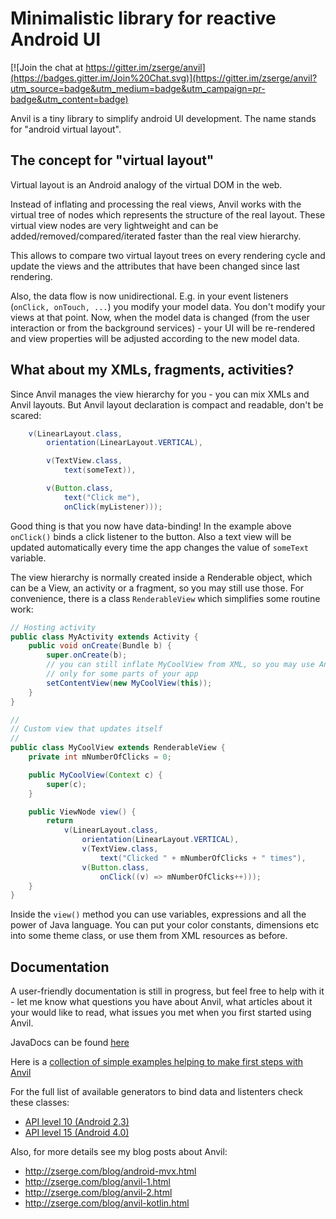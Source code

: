# Minimalistic library for reactive Android UI

[![Join the chat at https://gitter.im/zserge/anvil](https://badges.gitter.im/Join%20Chat.svg)](https://gitter.im/zserge/anvil?utm_source=badge&utm_medium=badge&utm_campaign=pr-badge&utm_content=badge)

Anvil is a tiny library to simplify android UI development. The name stands for
"android virtual layout".

## The concept for "virtual layout"

Virtual layout is an Android analogy of the virtual DOM in the web.

Instead of inflating and processing the real views, Anvil works with the
virtual tree of nodes which represents the structure of the real layout. These
virtual view nodes are very lightweight and can be
added/removed/compared/iterated faster than the real view hierarchy.

This allows to compare two virtual layout trees on every rendering cycle and
update the views and the attributes that have been changed since last
rendering.

Also, the data flow is now unidirectional. E.g. in your event listeners
(`onClick, onTouch, ...`) you modify your model data. You don't modify your
views at that point. Now, when the model data is changed (from the user
interaction or from the background services) - your UI will be re-rendered and
view properties will be adjusted according to the new model data.

## What about my XMLs, fragments, activities?

Since Anvil manages the view hierarchy for you - you can mix XMLs and Anvil
layouts. But Anvil layout declaration is compact and readable, don't be
scared:

```java
	v(LinearLayout.class,
		orientation(LinearLayout.VERTICAL),

		v(TextView.class,
			text(someText)),

		v(Button.class,
			text("Click me"),
			onClick(myListener)));
```

Good thing is that you now have data-binding! In the example above `onClick()`
binds a click listener to the button. Also a text view will be updated
automatically every time the app changes the value of `someText` variable.

The view hierarchy is normally created inside a Renderable object, which can be
a View, an activity or a fragment, so you may still use those. For convenience,
there is a class `RenderableView` which simplifies some routine work:

```java
// Hosting activity
public class MyActivity extends Activity {
	public void onCreate(Bundle b) {
		super.onCreate(b);
		// you can still inflate MyCoolView from XML, so you may use Anvil
		// only for some parts of your app
		setContentView(new MyCoolView(this));
	}
}

//
// Custom view that updates itself
//
public class MyCoolView extends RenderableView {
	private int mNumberOfClicks = 0;

	public MyCoolView(Context c) {
		super(c);
	}

	public ViewNode view() {
		return
			v(LinearLayout.class,
				orientation(LinearLayout.VERTICAL),
				v(TextView.class,
					text("Clicked " + mNumberOfClicks + " times"),
				v(Button.class,
					onClick((v) => mNumberOfClicks++)));
	}
}
```

Inside the `view()` method you can use variables, expressions and all the power
of Java language. You can put your color constants, dimensions etc into some
theme class, or use them from XML resources as before.

## Documentation

A user-friendly documentation is still in progress, but feel free to help with it - let me know what questions you have about Anvil, what articles about it your would like to read, what issues you met when you first started using Anvil.

JavaDocs can be found [here][1]

Here is a [collection of simple examples helping to make first steps with Anvil][2]

For the full list of available generators to bind data and listenters check these classes:

* [API level 10 (Android 2.3)][3]
* [API level 15 (Android 4.0)][4]

Also, for more details see my blog posts about Anvil:

- http://zserge.com/blog/android-mvx.html
- http://zserge.com/blog/anvil-1.html
- http://zserge.com/blog/anvil-2.html
- http://zserge.com/blog/anvil-kotlin.html

[1]: https://oss.sonatype.org/service/local/repositories/releases/archive/co/trikita/anvil/0.0.12/anvil-0.0.12-javadoc.jar/!/index.html
[2]: https://github.com/zserge/anvil-examples
[3]: https://oss.sonatype.org/service/local/repositories/releases/archive/co/trikita/anvil/0.0.12/anvil-0.0.12-javadoc.jar/!/trikita/anvil/v10/Attrs.html
[4]: https://oss.sonatype.org/service/local/repositories/releases/archive/co/trikita/anvil/0.0.12/anvil-0.0.12-javadoc.jar/!/trikita/anvil/v15/Attrs.html
